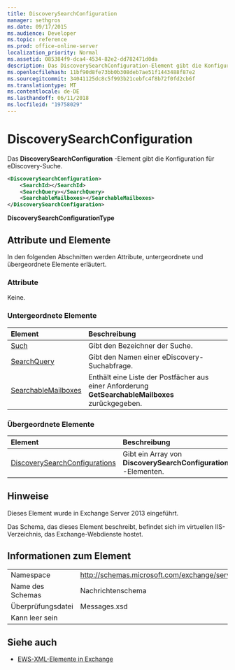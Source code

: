 ```yaml
---
title: DiscoverySearchConfiguration
manager: sethgros
ms.date: 09/17/2015
ms.audience: Developer
ms.topic: reference
ms.prod: office-online-server
localization_priority: Normal
ms.assetid: 085384f9-dca4-4534-82e2-dd782471d0da
description: Das DiscoverySearchConfiguration-Element gibt die Konfiguration für eDiscovery-Suche.
ms.openlocfilehash: 11bf90d8fe73bb0b308deb7ae51f1443488f87e2
ms.sourcegitcommit: 34041125dc8c5f993b21cebfc4f8b72f0fd2cb6f
ms.translationtype: MT
ms.contentlocale: de-DE
ms.lasthandoff: 06/11/2018
ms.locfileid: "19758029"
---
```

# <a name="discoverysearchconfiguration"></a>DiscoverySearchConfiguration

Das **DiscoverySearchConfiguration** -Element gibt die Konfiguration für eDiscovery-Suche. 
  
```XML
<DiscoverySearchConfiguration>
    <SearchId></SearchId>
    <SearchQuery></SearchQuery>
    <SearchableMailboxes></SearchableMailboxes>
</DiscoverySearchConfiguration>
```

 **DiscoverySearchConfigurationType**
## <a name="attributes-and-elements"></a>Attribute und Elemente

In den folgenden Abschnitten werden Attribute, untergeordnete und übergeordnete Elemente erläutert.
  
### <a name="attributes"></a>Attribute

Keine.
  
### <a name="child-elements"></a>Untergeordnete Elemente

|**Element**|**Beschreibung**|
|:-----|:-----|
|[Such](searchid.md) <br/> |Gibt den Bezeichner der Suche.  <br/> |
|[SearchQuery](searchquery.md) <br/> |Gibt den Namen einer eDiscovery-Suchabfrage.  <br/> |
|[SearchableMailboxes](searchablemailboxes.md) <br/> |Enthält eine Liste der Postfächer aus einer Anforderung **GetSearchableMailboxes** zurückgegeben.  <br/> |
   
### <a name="parent-elements"></a>Übergeordnete Elemente

|**Element**|**Beschreibung**|
|:-----|:-----|
|[DiscoverySearchConfigurations](discoverysearchconfigurations.md) <br/> |Gibt ein Array von **DiscoverySearchConfiguration** -Elementen.  <br/> |
   
## <a name="remarks"></a>Hinweise

Dieses Element wurde in Exchange Server 2013 eingeführt.
  
Das Schema, das dieses Element beschreibt, befindet sich im virtuellen IIS-Verzeichnis, das Exchange-Webdienste hostet.
  
## <a name="element-information"></a>Informationen zum Element

|||
|:-----|:-----|
|Namespace  <br/> |http://schemas.microsoft.com/exchange/services/2006/messages  <br/> |
|Name des Schemas  <br/> |Nachrichtenschema  <br/> |
|Überprüfungsdatei  <br/> |Messages.xsd  <br/> |
|Kann leer sein  <br/> ||
   
## <a name="see-also"></a>Siehe auch

- [EWS-XML-Elemente in Exchange](ews-xml-elements-in-exchange.md)

